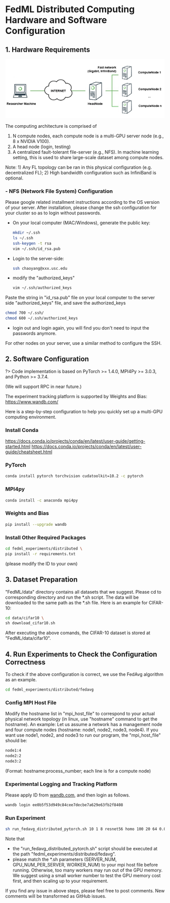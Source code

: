 # FedML Distributed Computing Hardware and Software Configuration

## 1. Hardware Requirements
![multi-gpu-server](./image/multi-gpu-topo.png)

The computing architecture is comprised of
1. N compute nodes, each compute node is a multi-GPU server node (e.g., 8 x NVIDIA V100). 
2. A head node (login, testing) 
3. A centralized fault-tolerant file-server (e.g., NFS). In machine learning setting, this is used to share large-scale dataset among compute nodes.

Note: 1) Any FL topology can be ran in this physical configuration (e.g. decentralized FL); 2) High bandwidth configuration such as InfiniBand is optional.

### - NFS (Network File System) Configuration

Please google related installment instructions according to the OS version of your server.
After installation, please change the ssh configuration for your cluster so as to login without passwords.

- On your local computer (MAC/Windows), generate the public key:

  ``` bash
  mkdir ~/.ssh
  ls ~/.ssh
  ssh-keygen -t rsa
  vim ~/.ssh/id_rsa.pub
  ```

- Login to the server-side:

  ``` bash
  ssh chaoyang@xxx.usc.edu
  ```

- modify the "authorized_keys"

  ``` bash
  vim ~/.ssh/authorized_keys
  ```


Paste the string in "id_rsa.pub" file on your local computer to the server side "authorized_keys" file, and save the authorized_keys

  ``` bash
  chmod 700 ~/.ssh/
  chmod 600 ~/.ssh/authorized_keys
  ```

- login out and login again, you will find you don't need to input the passwords anymore.

For other nodes on your server, use a similar method to configure the SSH.


## 2. Software Configuration

?> Code implementation is based on PyTorch >= 1.4.0, MPI4Py >= 3.0.3, and Python >= 3.7.4.

(We will support RPC in near future.)

The experiment tracking platform is supported by Weights and Bias: https://www.wandb.com/

Here is a step-by-step configuration to help you quickly set up a multi-GPU computing environment.

### Install Conda

https://docs.conda.io/projects/conda/en/latest/user-guide/getting-started.html
https://docs.conda.io/projects/conda/en/latest/user-guide/cheatsheet.html

### PyTorch

``` bash
conda install pytorch torchvision cudatoolkit=10.2 -c pytorch
```

### MPI4py


``` bash
conda install -c anaconda mpi4py
```

### Weights and Bias

``` bash
pip install --upgrade wandb
```

### Install Other Required Packages

``` bash
cd fedml_experiments/distributed \
pip install -r requirements.txt
```

(please modify the ID to your own)

## 3. Dataset Preparation

"FedML/data" directory contains all datasets that we suggest. Please cd to corresponding directory and run the *.sh script. 
The data will be downloaded to the same path as the *.sh file. Here is an example for CIFAR-10:

``` bash
cd data/cifar10 \
sh download_cifar10.sh
```

After executing the above comands, the CIFAR-10 dataset is stored at "FedML/data/cifar10".

## 4. Run Experiments to Check the Configuration Correctness
To check if the above configuration is correct, we use the FedAvg algorithm as an example.

``` bash
cd fedml_experiments/distributed/fedavg
```

### Config MPI Host File

Modify the hostname list in "mpi_host_file" to correspond to your actual physical network topology (in linux, use "hostname" command to get the hostname).
An example: Let us assume a network has a management node and four compute nodes (hostname: node1, node2, node3, node4).
If you want use node1, node2, and node3 to run our program, the "mpi_host_file" should be:

``` bash
node1:4
node2:2
node3:2
```

(Format: hostname:process_number; each line is for a compute node)

### Experimental Logging and Tracking Platform

Please apply ID from [wandb.com](https://www.wandb.com), and then login as follows.

``` bash
wandb login ee0b5f53d949c84cee7decbe7a629e63fb2f8408
```

### Run Experiment

``` bash
sh run_fedavg_distributed_pytorch.sh 10 1 8 resnet56 homo 100 20 64 0.001 cifar10 "./../../../data/cifar10"
```

Note that 

- the "run_fedavg_distributed_pytorch.sh" script should be executed at the path "fedml_experiments/distributed/fedavg".
- please match the *.sh parameters (SERVER_NUM, GPU_NUM_PER_SERVER, WORKER_NUM) to your mpi host file before running. Otherwise, too many workers may run out of the GPU memory. We suggest using a small worker number to test the GPU memory cost first, and then scaling up to your requirement.


If you find any issue in above steps, please feel free to post comments. New comments will be transformed as GitHub issues.
